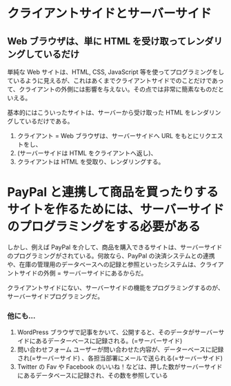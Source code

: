 # クライアントサイドとサーバーサイド

## Web ブラウザは、単に HTML を受け取ってレンダリングしているだけ

単純な Web サイトは、HTML, CSS, JavaScript 等を使ってプログラミングをしているように見えるが、これはあくまでクライアントサイドでのことだけであって、クライアントの外側には影響を与えない。その点では非常に簡素なものだといえる。

基本的にはこういったサイトは、サーバーから受け取った HTML をレンダリングしているだけである。

1. クライアント = Web ブラウザは、サーバーサイドへ URL をもとにリクエストをし、
2. (サーバーサイドは HTML をクライアントへ返し)、
3. クライアントは HTML を受取り、レンダリングする。

# PayPal と連携して商品を買ったりするサイトを作るためには、サーバーサイドのプログラミングをする必要がある

しかし、例えば PayPal を介して、商品を購入できるサイトは、サーバーサイドのプログラミングがされている。何故なら、PayPal の決済システムとの連携や、在庫の管理用のデータベースへの記録と参照といったシステムは、クライアントサイドの外側 = サーバーサイドにあるからだ。

クライアントサイドにない、サーバーサイドの機能をプログラミングするのが、サーバーサイドプログラミングだ。

### 他にも…
1. WordPress ブラウザで記事をかいて、公開すると、そのデータがサーバーサイドにあるデーターベースに記録される。(=サーバーサイド) 
2. 問い合わせフォーム ユーザーが問い合わせた内容が、データーベースに記録され(=サーバーサイド) 、各担当部署にメールで送られる(=サーバーサイド) 
3. Twitter の Fav や Facebook のいいね！などは、押した数がサーバーサイドにあるデータベースに記録され、その数を参照している

